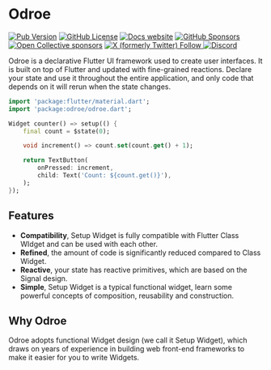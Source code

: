 # Odroe

[![Pub Version](https://img.shields.io/pub/v/odroe)](https://pub.dev/packages/orm)
[![GitHub License](https://img.shields.io/github/license/odroe/odroe)](https://github.com/odroe/odroe/blob/main/LICENSE)
[![Docs website](https://img.shields.io/badge/docs-odroe.com-brightgreen)](https://odroe.com/)
[![GitHub Sponsors](https://img.shields.io/github/sponsors/medz?label=github%20sponsors)](https://github.com/sponsors/medz)
[![Open Collective sponsors](https://img.shields.io/opencollective/sponsors/openodroe?label=open%20collective)](https://opencollective.com/openodroe)
[![X (formerly Twitter) Follow](https://img.shields.io/twitter/follow/shiweidu)
](https://twitter.com/shiweidu)
[![Discord](https://img.shields.io/discord/1035043284457881620?label=discord)](https://discord.gg/ms2X9TQMR8)

Odroe is a declarative Flutter UI framework used to create user interfaces. It is built on top of Flutter and updated with fine-grained reactions. Declare your state and use it throughout the entire application, and only code that depends on it will rerun when the state changes.

```dart
import 'package:flutter/material.dart';
import 'package:odroe/odroe.dart';

Widget counter() => setup(() {
    final count = $state(0);

    void increment() => count.set(count.get() + 1);

    return TextButton(
        onPressed: increment,
        child: Text('Count: ${count.get()}'),
    );
});
```

## Features

- **Compatibility**, Setup Widget is fully compatible with Flutter Class WIdget and can be used with each other.
- **Refined**, the amount of code is significantly reduced compared to Class Widget.
- **Reactive**, your state has reactive primitives, which are based on the Signal design.
- **Simple**, Setup Widget is a typical functional widget, learn some powerful concepts of composition, reusability and construction.

## Why Odroe

Odroe adopts functional Widget design (we call it Setup Widget), which draws on years of experience in building web front-end frameworks to make it easier for you to write Widgets.
